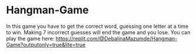 # Hangman-Game
In this game you have to get the correct word, guessing one letter at a time to win. Making 7 incorrect guesses will end the game and you lose. You can play the game here: https://replit.com/@DebalinaMazumde/Hangman-Game?outputonly=true&lite=true
